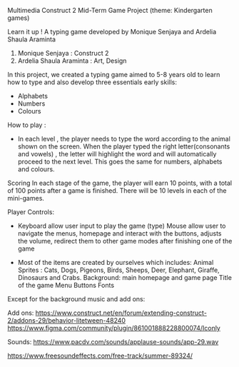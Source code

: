 
Multimedia Construct 2 Mid-Term Game Project (theme: Kindergarten games)

Learn it up ! 
A typing game developed by Monique Senjaya and Ardelia Shaula Araminta 

1. Monique Senjaya : Construct 2
2. Ardelia Shaula Araminta : Art, Design

In this project, we created a typing game aimed to 5-8 years old to learn how to type and also develop three essentials early skills:
- Alphabets 
- Numbers 
- Colours 

How to play : 
- In each level ,  the player needs to type the word according to the animal shown on the screen. When the player typed the right letter(consonants and vowels) , the letter will highlight the word and will automatically proceed to the next level. This goes the same for numbers, alphabets and colours. 

Scoring 
In each stage of the game, the player will earn 10 points, with a total of 100 points after a game is finished. There will be 10 levels in each of the mini-games.  

Player Controls:
- Keyboard allow user input to play the game (type) 
Mouse allow user to navigate the menus, homepage and interact with the buttons, adjusts the volume,  redirect them to other game modes after finishing one of the game 

- Most of the items are created by ourselves which includes:
Animal Sprites : Cats, Dogs, Pigeons, Birds, Sheeps, Deer, Elephant, Giraffe, Dinosaurs and Crabs. 
Background: main homepage and game page 
Title of the game
Menu Buttons
Fonts

Except for the background music and add ons: 

Add ons:
https://www.construct.net/en/forum/extending-construct-2/addons-29/behavior-litetween-48240
https://www.figma.com/community/plugin/861001888228800074/Iconly

Sounds:
https://www.pacdv.com/sounds/applause-sounds/app-29.wav

https://www.freesoundeffects.com/free-track/summer-89324/
